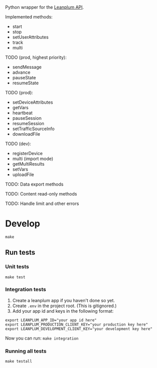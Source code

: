 Python wrapper for the [Leanplum API](https://www.leanplum.com/dashboard#/4510371447570432/help/setup/api).

Implemented methods:
- start
- stop
- setUserAttributes
- track
- multi

TODO (prod, highest priority):
- sendMessage
- advance
- pauseState
- resumeState

TODO (prod):
- setDeviceAttributes
- getVars
- heartbeat
- pauseSession
- resumeSession
- setTrafficSourceInfo
- downloadFile

TODO (dev):
- registerDevice
- multi (import mode)
- getMultiResults
- setVars
- uploadFile

TODO: Data export methods

TODO: Content read-only methods
 
TODO: Handle limit and other errors

# Develop

```python
make
```

## Run tests

### Unit tests
`make test`

### Integration tests
1. Create a leanplum app if you haven't done so yet.
2. Create `.env` in the project root. (This is gitignored.)
3. Add your app id and keys in the following format:
```
export LEANPLUM_APP_ID="your app id here"
export LEANPLUM_PRODUCTION_CLIENT_KEY="your production key here"
export LEANPLUM_DEVELOPMENT_CLIENT_KEY="your development key here"
```

Now you can run:
`make integration`

### Running all tests
`make testall`
